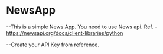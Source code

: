 # NewsApp
--This is a simple News App. You need to use News api. Ref. - https://newsapi.org/docs/client-libraries/python


--Create your API Key from reference.
